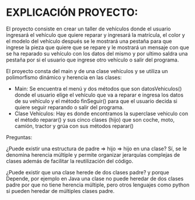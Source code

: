 <h1> EXPLICACIÓN PROYECTO: </h1>

El proyecto consiste en crear un taller de vehículos donde el usuario ingresará el vehículo que quiere reparar y ingresará la matrícula, el color y el modelo del vehículo después se le mostrará una pestaña para que ingrese la pieza que quiere que se repare y le mostrará 
un mensaje con que se ha reparado su vehículo con los datos del mismo y por ultimo saldra una pestaña por si el usuario que ingrese otro vehículo o salir del programa.

El proyecto consta del main y de una clase vehículos y se utiliza un polimorfismo dinámico y herencia en las clases: 
- Main: Se encuentra el menú y dos métodos que son datosVehiculos() donde el usuario elige el vehículo que va a reparar e ingresa los datos de su vehículo y el método finSeguir() para que el usuario decida si quiere seguir reparando o salir del programa.
- Clase Vehículos: Hay es donde encontramos la superclase vehiculo con el método reparar() y sus cinco clases (hijo) que son coche, moto, camión, tractor y grúa con sus métodos reparar()

Preguntas:

¿Puede existir una estructura de padre => hijo => hijo en una clase?
    Sí, se le denomina herencia múltiple y permite organizar jerarquías complejas de clases además de facilitar la reutilización del código.

¿Puede existir que una clase herede de dos clases padre? y porque
    Depende, por ejemplo en Java una clase no puede heredar de dos clases padre por que no tiene herencia múltiple, pero otros lenguajes como python si pueden heredar de múltiples clases padre. 
